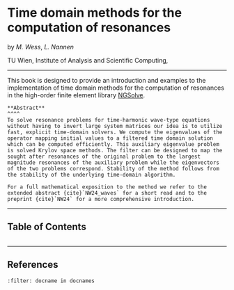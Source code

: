 # Time domain methods for the computation of resonances 

by *M. Wess*, *L. Nannen*

TU Wien, Institute of Analysis and Scientific Computing, 


---


This book is designed to provide an introduction and examples to the implementation of time domain methods for the computation of resonances in the high-order finite element library [NGSolve](https://ngsolve.org).


```{card}
**Abstract**
^^^^
To solve resonance problems for time-harmonic wave-type equations without having to invert large system matrices our idea is to utilize fast, explicit time-domain solvers. We compute the eigenvalues of the operator mapping initial values to a filtered time domain solution which can be computed efficiently. This auxiliary eigenvalue problem is solved Krylov space methods. The filter can be designed to map the sought after resonances of the original problem to the largest magnitude resonances of the auxiliary problem while the eigenvectors of the two problems correspond. Stability of the method follows from the stability of the underlying time-domain algorithm.
```

```{note}
For a full mathematical exposition to the method we refer to the extended abstract {cite}`NW24_waves` for a short read and to the preprint {cite}`NW24` for a more comprehensive introduction.
```

---

## Table of Contents
```{tableofcontents}
```


---

## References
```{bibliography}
:filter: docname in docnames
```
